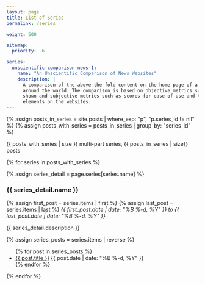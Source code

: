 ```yaml
---
layout: page
title: List of Series
permalink: /series

weight: 500

sitemap:
  priority: .6

series:
  unscientific-comparison-news-1:
    name: "An Unscientific Comparison of News Websites"
    description: |
      A comparison of the above-the-fold content on the home page of a dozen news websites from
      around the world. The comparison is based on objective metrics such as number of articles
      shown and subjective metrics such as scores for ease-of-use and the number of distracting
      elements on the websites.
---
```


{% assign posts_in_series = site.posts | where_exp: "p", "p.series_id != nil" %}
{% assign posts_with_series = posts_in_series | group_by: "series_id" %}

<p>

{{ posts_with_series | size }} multi-part series, {{ posts_in_series | size}} posts

</p>

{% for series in posts_with_series %}

{% assign series_detail = page.series[series.name] %}

### {{ series_detail.name }}

{% assign first_post = series.items | first %}
{% assign last_post = series.items | last %}
<i><span class="date">{{ first_post.date | date: "%B %-d, %Y"  }}</span>
to
<span class="date">{{ last_post.date | date: "%B %-d, %Y"  }}</span></i>


{{ series_detail.description }}

{% assign series_posts = series.items | reverse %}

<ul>
{% for post in series_posts %}
<li>
<a href="{{ post.url }}">{{ post.title }}</a>
<span class="date">{{ post.date | date: "%B %-d, %Y"  }}</span>
</li>
{% endfor %}
</ul>

{% endfor %}
